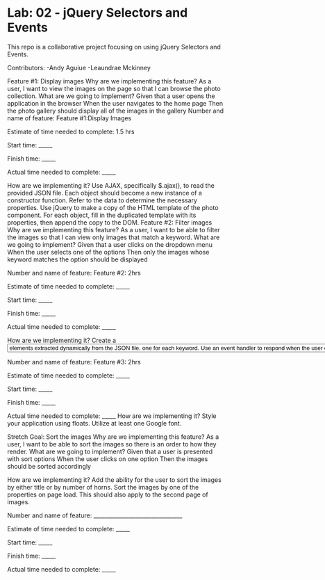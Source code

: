 # Lab: 02 - jQuery Selectors and Events

This repo is a collaborative project focusing on using jQuery Selectors and Events.

Contributors: 
    -Andy Aguiue
    -Leaundrae Mckinney

Feature #1: Display images
Why are we implementing this feature?
As a user, I want to view the images on the page so that I can browse the photo collection.
What are we going to implement?
Given that a user opens the application in the browser When the user navigates to the home page Then the photo gallery should display all of the images in the gallery
Number and name of feature: Feature #1:Display Images

Estimate of time needed to complete: 1.5 hrs

Start time: _____

Finish time: _____

Actual time needed to complete: _____

How are we implementing it?
Use AJAX, specifically $.ajax(), to read the provided JSON file.
Each object should become a new instance of a constructor function. Refer to the data to determine the necessary properties.
Use jQuery to make a copy of the HTML template of the photo component. For each object, fill in the duplicated template with its properties, then append the copy to the DOM.
Feature #2: Filter images
Why are we implementing this feature?
As a user, I want to be able to filter the images so that I can view only images that match a keyword.
What are we going to implement?
Given that a user clicks on the dropdown menu When the user selects one of the options Then only the images whose keyword matches the option should be displayed

Number and name of feature: Feature #2: 2hrs 

Estimate of time needed to complete: _____

Start time: _____

Finish time: _____

Actual time needed to complete: _____

How are we implementing it?
Create a <select> element which contains unique <option> elements extracted dynamically from the JSON file, one for each keyword.
Use an event handler to respond when the user chooses an option from the select menu. Hide all of the images, then show those whose keyword matches the option chosen.
Feature #3: Style the application
Why are we implementing this feature?
As a user, I want a simple, clean looking UI so that my photo gallery clearly displays the images in a grid like pattern.
What are we going to implement?
Given that a user opens the application in the browser When the user navigates to the home page Then the images should be displayed in rows across the screen

Number and name of feature: Feature #3: 2hrs

Estimate of time needed to complete: _____

Start time: _____

Finish time: _____

Actual time needed to complete: _____
How are we implementing it?
Style your application using floats.
Utilize at least one Google font.

Stretch Goal: Sort the images
Why are we implementing this feature?
As a user, I want to be able to sort the images so there is an order to how they render.
What are we going to implement?
Given that a user is presented with sort options When the user clicks on one option Then the images should be sorted accordingly

How are we implementing it?
Add the ability for the user to sort the images by either title or by number of horns.
Sort the images by one of the properties on page load. This should also apply to the second page of images.

Number and name of feature: ________________________________

Estimate of time needed to complete: _____

Start time: _____

Finish time: _____

Actual time needed to complete: _____